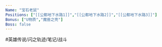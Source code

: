 ```yaml
---
Name: "宝石老鼠"
Positions: ["[[公都地下水路1]]","[[公都地下水路2]]","[[公都地下水路3]]"]
Bonus: ["U物质","魔兽之壳"]
Boss: false
---
```


#英雄传说/闪之轨迹/笔记/战斗